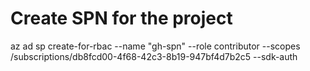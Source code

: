 


# Create SPN for the project
az ad sp create-for-rbac --name "gh-spn" --role contributor --scopes /subscriptions/db8fcd00-4f68-42c3-8b19-947bf4d7b2c5 --sdk-auth
